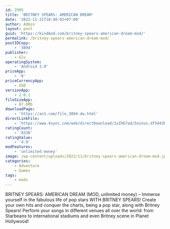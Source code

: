 ```yaml
---
id: 2995
title: 'BRITNEY SPEARS: AMERICAN DREAM'
date: '2022-11-21T18:40:02+07:00'
author: Admin
layout: post
guid: 'https://kindmod.com/britney-spears-american-dream-mod/'
permalink: /britney-spears-american-dream-mod/
postIDCopy:
    - '3894'
publisher:
    - Glu
operatingSystem:
    - 'Android 3.0'
priceApp:
    - '0'
priceCurrencyApp:
    - USD
versionApp:
    - 2.0.1
fileSizeApp:
    - 87.6Mb
downloadPage:
    - 'https://an1.com/file_3894-dw.html'
directLinkFile:
    - 'https://www.4sync.com/web/directDownload/1xZX67ad/5oinus.df5d43b074b9022cd1edc39ce85e67d6'
ratingCount:
    - '8338'
ratingValue:
    - '4.9'
modFeatures:
    - 'unlimited money'
image: /wp-content/uploads/2022/11/britney-spears-american-dream-mod.jpg
categories:
    - Adventure
    - Games
tags:
    - mods
---
```


BRITNEY SPEARS: AMERICAN DREAM (MOD, unlimited money) – Immerse yourself in the fabulous life of pop stars WITH BRITNEY SPEARS! Create your own hits and conquer the charts, being a pop star, along with Britney Spears! Perform your songs in different venues all over the world: from Starbeans to international stadiums and even Britney scene in Planet Hollywood!